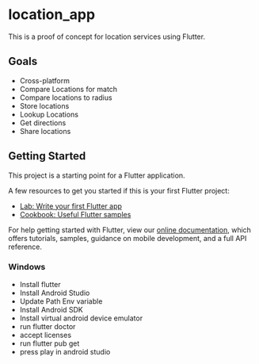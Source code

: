# location_app

This is a proof of concept for location services using Flutter.

## Goals

* Cross-platform
* Compare Locations for match
* Compare locations to radius
* Store locations
* Lookup Locations
* Get directions
* Share locations


## Getting Started

This project is a starting point for a Flutter application.

A few resources to get you started if this is your first Flutter project:

- [Lab: Write your first Flutter app](https://flutter.dev/docs/get-started/codelab)
- [Cookbook: Useful Flutter samples](https://flutter.dev/docs/cookbook)

For help getting started with Flutter, view our
[online documentation](https://flutter.dev/docs), which offers tutorials,
samples, guidance on mobile development, and a full API reference.

### Windows
* Install flutter
* Install Android Studio
* Update Path Env variable
* Install Android SDK
* Install virtual android device emulator
* run flutter doctor
* accept licenses
* run flutter pub get
* press play in android studio